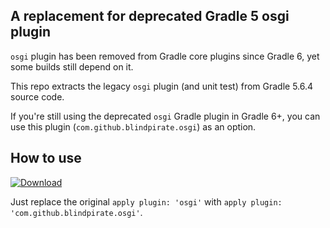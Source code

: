 ## A replacement for deprecated Gradle 5 osgi plugin

`osgi` plugin has been removed from Gradle core plugins since Gradle 6, yet some builds still depend on it.

This repo extracts the legacy `osgi` plugin (and unit test) from Gradle 5.6.4 source code.

If you're still using the deprecated `osgi` Gradle plugin in Gradle 6+, you can use this plugin (`com.github.blindpirate.osgi`) as an option.

## How to use

[![Download](https://img.shields.io/gradle-plugin-portal/v/com.github.blindpirate.osgi)](https://plugins.gradle.org/plugin/com.github.blindpirate.osgi)

Just replace the original `apply plugin: 'osgi'` with `apply plugin: 'com.github.blindpirate.osgi'`.
